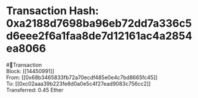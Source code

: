 
Transaction Hash: 0xa2188d7698ba96eb72dd7a336c5d6eee2f6a1faa8de7d12161ac4a2854ea8066
====================================================================================
  
#💸Transaction  
Block: [[14450991]]  
From: [[0x68b3465833fb72a70ecdf485e0e4c7bd8665fc45]]  
To: [[0xc02aaa39b223fe8d0a0e5c4f27ead9083c756cc2]]  
Transferred: 0.45 Ether